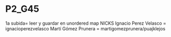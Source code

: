 # P2_G45
1a subida= leer y guardar en unordered map
NICKS
Ignacio Perez Velasco = ignacioperezvelasco
Martí Gómez Prunera = martigomezprunera/puajklejos
